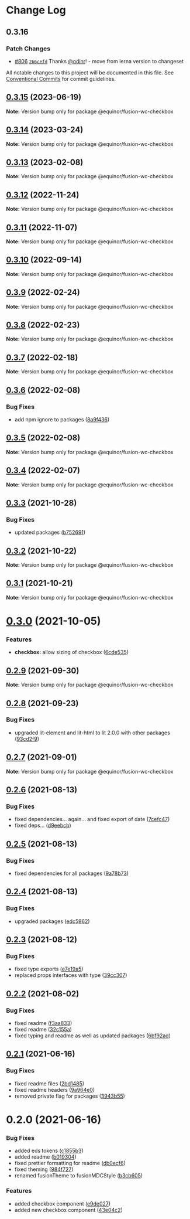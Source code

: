 # Change Log

## 0.3.16

### Patch Changes

- [#806](https://github.com/equinor/fusion-web-components/pull/806) [`266cefd`](https://github.com/equinor/fusion-web-components/commit/266cefd493f898f440ce93e92e79964bbd33be59) Thanks [@odinr](https://github.com/odinr)! - move from lerna version to changeset

All notable changes to this project will be documented in this file.
See [Conventional Commits](https://conventionalcommits.org) for commit guidelines.

## [0.3.15](https://github.com/equinor/fusion-web-components/compare/@equinor/fusion-wc-checkbox@0.3.14...@equinor/fusion-wc-checkbox@0.3.15) (2023-06-19)

**Note:** Version bump only for package @equinor/fusion-wc-checkbox

## [0.3.14](https://github.com/equinor/fusion-web-components/compare/@equinor/fusion-wc-checkbox@0.3.13...@equinor/fusion-wc-checkbox@0.3.14) (2023-03-24)

**Note:** Version bump only for package @equinor/fusion-wc-checkbox

## [0.3.13](https://github.com/equinor/fusion-web-components/compare/@equinor/fusion-wc-checkbox@0.3.12...@equinor/fusion-wc-checkbox@0.3.13) (2023-02-08)

**Note:** Version bump only for package @equinor/fusion-wc-checkbox

## [0.3.12](https://github.com/equinor/fusion-web-components/compare/@equinor/fusion-wc-checkbox@0.3.11...@equinor/fusion-wc-checkbox@0.3.12) (2022-11-24)

**Note:** Version bump only for package @equinor/fusion-wc-checkbox

## [0.3.11](https://github.com/equinor/fusion-web-components/compare/@equinor/fusion-wc-checkbox@0.3.10...@equinor/fusion-wc-checkbox@0.3.11) (2022-11-07)

**Note:** Version bump only for package @equinor/fusion-wc-checkbox

## [0.3.10](https://github.com/equinor/fusion-web-components/compare/@equinor/fusion-wc-checkbox@0.3.9...@equinor/fusion-wc-checkbox@0.3.10) (2022-09-14)

**Note:** Version bump only for package @equinor/fusion-wc-checkbox

## [0.3.9](https://github.com/equinor/fusion-web-components/compare/@equinor/fusion-wc-checkbox@0.3.8...@equinor/fusion-wc-checkbox@0.3.9) (2022-02-24)

**Note:** Version bump only for package @equinor/fusion-wc-checkbox

## [0.3.8](https://github.com/equinor/fusion-web-components/compare/@equinor/fusion-wc-checkbox@0.3.7...@equinor/fusion-wc-checkbox@0.3.8) (2022-02-23)

**Note:** Version bump only for package @equinor/fusion-wc-checkbox

## [0.3.7](https://github.com/equinor/fusion-web-components/compare/@equinor/fusion-wc-checkbox@0.3.6...@equinor/fusion-wc-checkbox@0.3.7) (2022-02-18)

**Note:** Version bump only for package @equinor/fusion-wc-checkbox

## [0.3.6](https://github.com/equinor/fusion-web-components/compare/@equinor/fusion-wc-checkbox@0.3.5...@equinor/fusion-wc-checkbox@0.3.6) (2022-02-08)

### Bug Fixes

- add npm ignore to packages ([8a9f436](https://github.com/equinor/fusion-web-components/commit/8a9f436f4d38c0fec431d9388ce3098853f8babc))

## [0.3.5](https://github.com/equinor/fusion-web-components/compare/@equinor/fusion-wc-checkbox@0.3.4...@equinor/fusion-wc-checkbox@0.3.5) (2022-02-08)

**Note:** Version bump only for package @equinor/fusion-wc-checkbox

## [0.3.4](https://github.com/equinor/fusion-web-components/compare/@equinor/fusion-wc-checkbox@0.3.3...@equinor/fusion-wc-checkbox@0.3.4) (2022-02-07)

**Note:** Version bump only for package @equinor/fusion-wc-checkbox

## [0.3.3](https://github.com/equinor/fusion-web-components/compare/@equinor/fusion-wc-checkbox@0.3.2...@equinor/fusion-wc-checkbox@0.3.3) (2021-10-28)

### Bug Fixes

- updated packages ([b752691](https://github.com/equinor/fusion-web-components/commit/b75269105063dfbb150432bd86426e33d67ba869))

## [0.3.2](https://github.com/equinor/fusion-web-components/compare/@equinor/fusion-wc-checkbox@0.3.1...@equinor/fusion-wc-checkbox@0.3.2) (2021-10-22)

**Note:** Version bump only for package @equinor/fusion-wc-checkbox

## [0.3.1](https://github.com/equinor/fusion-web-components/compare/@equinor/fusion-wc-checkbox@0.3.0...@equinor/fusion-wc-checkbox@0.3.1) (2021-10-21)

**Note:** Version bump only for package @equinor/fusion-wc-checkbox

# [0.3.0](https://github.com/equinor/fusion-web-components/compare/@equinor/fusion-wc-checkbox@0.2.9...@equinor/fusion-wc-checkbox@0.3.0) (2021-10-05)

### Features

- **checkbox:** allow sizing of checkbox ([6cde535](https://github.com/equinor/fusion-web-components/commit/6cde535c6ec9f5a8ae13ccdbe0c0b0ea80cec150))

## [0.2.9](https://github.com/equinor/fusion-web-components/compare/@equinor/fusion-wc-checkbox@0.2.8...@equinor/fusion-wc-checkbox@0.2.9) (2021-09-30)

**Note:** Version bump only for package @equinor/fusion-wc-checkbox

## [0.2.8](https://github.com/equinor/fusion-web-components/compare/@equinor/fusion-wc-checkbox@0.2.7...@equinor/fusion-wc-checkbox@0.2.8) (2021-09-23)

### Bug Fixes

- upgraded lit-element and lit-html to lit 2.0.0 with other packages ([93cd2f9](https://github.com/equinor/fusion-web-components/commit/93cd2f997d6045fd5ab69fe05ccee5acfa861ad7))

## [0.2.7](https://github.com/equinor/fusion-web-components/compare/@equinor/fusion-wc-checkbox@0.2.6...@equinor/fusion-wc-checkbox@0.2.7) (2021-09-01)

**Note:** Version bump only for package @equinor/fusion-wc-checkbox

## [0.2.6](https://github.com/equinor/fusion-web-components/compare/@equinor/fusion-wc-checkbox@0.2.5...@equinor/fusion-wc-checkbox@0.2.6) (2021-08-13)

### Bug Fixes

- fixed dependencies... again... and fixed export of date ([7cefc47](https://github.com/equinor/fusion-web-components/commit/7cefc47b307e67c3a79c41579e07ece70c2e0728))
- fixed deps... ([d9eebcb](https://github.com/equinor/fusion-web-components/commit/d9eebcb1d637e9c2bb64f465c9378f1fea17c973))

## [0.2.5](https://github.com/equinor/fusion-web-components/compare/@equinor/fusion-wc-checkbox@0.2.4...@equinor/fusion-wc-checkbox@0.2.5) (2021-08-13)

### Bug Fixes

- fixed dependencies for all packages ([9a78b73](https://github.com/equinor/fusion-web-components/commit/9a78b73068685cd4d096fdea1e8501464c18a51c))

## [0.2.4](https://github.com/equinor/fusion-web-components/compare/@equinor/fusion-wc-checkbox@0.2.3...@equinor/fusion-wc-checkbox@0.2.4) (2021-08-13)

### Bug Fixes

- upgraded packages ([edc5862](https://github.com/equinor/fusion-web-components/commit/edc58624c3921ef6c77020dd3a026f40ed1dd5f2))

## [0.2.3](https://github.com/equinor/fusion-web-components/compare/@equinor/fusion-wc-checkbox@0.2.2...@equinor/fusion-wc-checkbox@0.2.3) (2021-08-12)

### Bug Fixes

- fixed type exports ([e7e19a5](https://github.com/equinor/fusion-web-components/commit/e7e19a59c3db40b20d29f9ea888614a188a2fcc4))
- replaced props interfaces with type ([39cc307](https://github.com/equinor/fusion-web-components/commit/39cc3078b3bb217587f5eb39020a312cb859bb96))

## [0.2.2](https://github.com/equinor/fusion-web-components/compare/@equinor/fusion-wc-checkbox@0.2.1...@equinor/fusion-wc-checkbox@0.2.2) (2021-08-02)

### Bug Fixes

- fixed readme ([f3aa833](https://github.com/equinor/fusion-web-components/commit/f3aa83354653938dd0d41c6a7e6f35a8abfb37f0))
- fixed readme ([32c155a](https://github.com/equinor/fusion-web-components/commit/32c155a1d50a69be36a159419ec27e8978fbe00a))
- fixed typing and readme as well as updated packages ([6bf92ad](https://github.com/equinor/fusion-web-components/commit/6bf92ade989eaa8a4cbfd9b51b31a3dd98080140))

## [0.2.1](https://github.com/equinor/fusion-web-components/compare/@equinor/fusion-wc-checkbox@0.2.0...@equinor/fusion-wc-checkbox@0.2.1) (2021-06-16)

### Bug Fixes

- fixed readme files ([2bd1485](https://github.com/equinor/fusion-web-components/commit/2bd148593acf4e4fe9236bd24e44a2ec994341fc))
- fixed readme headers ([9a964e0](https://github.com/equinor/fusion-web-components/commit/9a964e0e3038db01b64249730b482b660af86706))
- removed private flag for packages ([3943b55](https://github.com/equinor/fusion-web-components/commit/3943b555441b8d8007ddedb795b54ac6009e7a04))

# 0.2.0 (2021-06-16)

### Bug Fixes

- added eds tokens ([c1855b3](https://github.com/equinor/fusion-web-components/commit/c1855b3e358f850dd4af65bea1c04aba37cd2a97))
- added readme ([b019304](https://github.com/equinor/fusion-web-components/commit/b01930436b29804c938d322c3c95ece90dcd4044))
- fixed prettier formatting for readme ([db0ecf6](https://github.com/equinor/fusion-web-components/commit/db0ecf612b724dcbc5afb953712dbc8a1a97d7bc))
- fixed theming ([984f727](https://github.com/equinor/fusion-web-components/commit/984f72745c2012fe6141c8cd786c45d349b36a8a))
- renamed fusionTheme to fusionMDCStyle ([b3cb605](https://github.com/equinor/fusion-web-components/commit/b3cb605b1bcaeaf78fbbda3030fcb7e41922b02e))

### Features

- added checkbox component ([e9de027](https://github.com/equinor/fusion-web-components/commit/e9de027bef0ab3dc6c33bd06ad2de47736a41367))
- added new checkbox component ([43e04c2](https://github.com/equinor/fusion-web-components/commit/43e04c238dff6899f8470c0c573d6b78ee86e71d))
